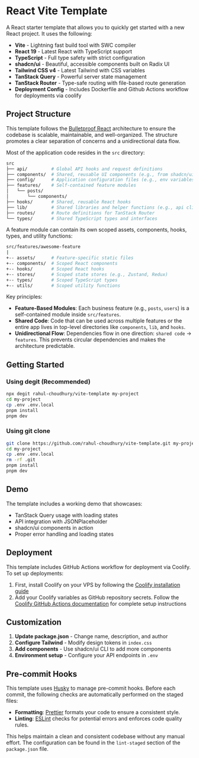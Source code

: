 # React Vite Template

A React starter template that allows you to quickly get started with a new React project. It uses the following:

- **Vite** - Lightning fast build tool with SWC compiler
- **React 19** - Latest React with TypeScript support
- **TypeScript** - Full type safety with strict configuration
- **shadcn/ui** - Beautiful, accessible components built on Radix UI
- **Tailwind CSS v4** - Latest Tailwind with CSS variables
- **TanStack Query** - Powerful server state management
- **TanStack Router** - Type-safe routing with file-based route generation
- **Deployment Config** - Includes Dockerfile and Github Actions workflow for deployments via coolify

## Project Structure

This template follows the [Bulletproof React](https://github.com/alan2207/bulletproof-react) architecture to ensure the codebase is scalable, maintainable, and well-organized. The structure promotes a clear separation of concerns and a unidirectional data flow.

Most of the application code resides in the `src` directory:

```sh
src
├── api/         # Global API hooks and request definitions
├── components/  # Shared, reusable UI components (e.g., from shadcn/ui)
├── config/      # Application configuration files (e.g., env variables)
├── features/    # Self-contained feature modules
│   └── posts/
│       └── components/
├── hooks/       # Shared, reusable React hooks
├── lib/         # Shared libraries and helper functions (e.g., api client, utils)
├── routes/      # Route definitions for TanStack Router
└── types/       # Shared TypeScript types and interfaces
```

A feature module can contain its own scoped assets, components, hooks, types, and utility functions:

```sh
src/features/awesome-feature
|
+-- assets/      # Feature-specific static files
+-- components/  # Scoped React components
+-- hooks/       # Scoped React hooks
+-- stores/      # Scoped state stores (e.g., Zustand, Redux)
+-- types/       # Scoped TypeScript types
+-- utils/       # Scoped utility functions
```

Key principles:

- **Feature-Based Modules**: Each business feature (e.g., `posts`, `users`) is a self-contained module inside `src/features`.
- **Shared Code**: Code that can be used across multiple features or the entire app lives in top-level directories like `components`, `lib`, and `hooks`.
- **Unidirectional Flow**: Dependencies flow in one direction: `shared code` -> `features`. This prevents circular dependencies and makes the architecture predictable.

## Getting Started

### Using degit (Recommended)

```bash
npx degit rahul-choudhury/vite-template my-project
cd my-project
cp .env .env.local
pnpm install
pnpm dev
```

### Using git clone

```bash
git clone https://github.com/rahul-choudhury/vite-template.git my-project
cd my-project
cp .env .env.local
rm -rf .git
pnpm install
pnpm dev
```

## Demo

The template includes a working demo that showcases:

- TanStack Query usage with loading states
- API integration with JSONPlaceholder
- shadcn/ui components in action
- Proper error handling and loading states

## Deployment

This template includes GitHub Actions workflow for deployment via Coolify. To set up deployments:

1. First, install Coolify on your VPS by following the [Coolify installation guide](https://coolify.io/docs/installation)
2. Add your Coolify variables as GitHub repository secrets. Follow the [Coolify GitHub Actions documentation](https://coolify.io/docs/knowledge-base/git/github/github-actions) for complete setup instructions

## Customization

1. **Update package.json** - Change name, description, and author
2. **Configure Tailwind** - Modify design tokens in `index.css`
3. **Add components** - Use shadcn/ui CLI to add more components
4. **Environment setup** - Configure your API endpoints in `.env`

## Pre-commit Hooks

This template uses [Husky](https://typicode.github.io/husky/) to manage pre-commit hooks. Before each commit, the following checks are automatically performed on the staged files:

- **Formatting**: [Prettier](https://prettier.io/) formats your code to ensure a consistent style.
- **Linting**: [ESLint](https://eslint.org/) checks for potential errors and enforces code quality rules.

This helps maintain a clean and consistent codebase without any manual effort. The configuration can be found in the `lint-staged` section of the `package.json` file.

